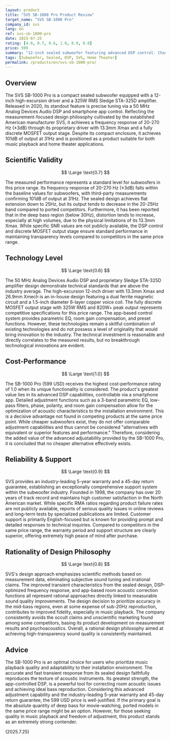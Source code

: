 ```yaml
---
layout: product
title: "SVS SB-1000 Pro Product Review"
target_name: "SVS SB-1000 Pro"
company_id: svs
lang: en
ref: svs-sb-1000-pro
date: 2025-07-25
rating: [4.0, 0.7, 0.6, 1.0, 0.9, 0.8]
price: 599
summary: "12-inch sealed subwoofer featuring advanced DSP control. Characterized by high adjustability via its proprietary app and industry-leading support."
tags: [Subwoofer, Sealed, DSP, SVS, Home Theater]
permalink: /products/en/svs-sb-1000-pro/
---
```


## Overview

The SVS SB-1000 Pro is a compact sealed subwoofer equipped with a 12-inch high-excursion driver and a 325W RMS Sledge STA-325D amplifier. Released in 2020, its standout feature is precise tuning via a 50 MHz Analog Devices Audio DSP and smartphone app control. Reflecting the measurement-focused design philosophy cultivated by the established American manufacturer SVS, it achieves a frequency response of 20-270 Hz (±3dB) through its proprietary driver with 13.3mm Xmax and a fully discrete MOSFET output stage. Despite its compact enclosure, it achieves 101dB of output at 31Hz and is positioned as a product suitable for both music playback and home theater applications.

## Scientific Validity

$$ \Large \text{0.7} $$

The measured performance represents a standard level for subwoofers in this price range. Its frequency response of 20-270 Hz (±3dB) falls within the baseline values for subwoofers, with third-party measurements confirming 101dB of output at 31Hz. The sealed design achieves flat extension down to 25Hz, but its output tends to decrease in the 20-25Hz band compared to ported competitors. Furthermore, it has been reported that in the deep bass region (below 30Hz), distortion tends to increase, especially at high volumes, due to the physical limitations of its 13.3mm Xmax. While specific SNR values are not publicly available, the DSP control and discrete MOSFET output stage ensure standard performance in maintaining transparency levels compared to competitors in the same price range.

## Technology Level

$$ \Large \text{0.6} $$

The 50 MHz Analog Devices Audio DSP and proprietary Sledge STA-325D amplifier design demonstrate technical standards that are above the industry average. The high-excursion 12-inch driver with 13.3mm Xmax and 26.9mm Xmech is an in-house design featuring a dual ferrite magnetic circuit and a 1.5-inch diameter 6-layer copper voice coil. The fully discrete MOSFET output stage with 325W RMS and 820W+ peak output represents competitive specifications for this price range. The app-based control system provides parametric EQ, room gain compensation, and preset functions. However, these technologies remain a skillful combination of existing technologies and do not possess a level of originality that would bring innovation to the industry. The technical investment is reasonable and directly correlates to the measured results, but no breakthrough technological innovations are evident.

## Cost-Performance

$$ \Large \text{1.0} $$

The SB-1000 Pro (599 USD) receives the highest cost-performance rating of 1.0 when its unique functionality is considered. The product's greatest value lies in its advanced DSP capabilities, controllable via a smartphone app. Detailed adjustment functions such as a 3-band parametric EQ, low-pass filters, phase, polarity, and room gain compensation allow for the optimization of acoustic characteristics to the installation environment. This is a decisive advantage not found in competing products at the same price point. While cheaper subwoofers exist, they do not offer comparable adjustment capabilities and thus cannot be considered "alternatives with equivalent or superior features and performance." Therefore, considering the added value of the advanced adjustability provided by the SB-1000 Pro, it is concluded that no cheaper alternative effectively exists.

## Reliability & Support

$$ \Large \text{0.9} $$

SVS provides an industry-leading 5-year warranty and a 45-day return guarantee, establishing an exceptionally comprehensive support system within the subwoofer industry. Founded in 1998, the company has over 20 years of track record and maintains high customer satisfaction in the North American market. While specific RMA ratios regarding product failure rates are not publicly available, reports of serious quality issues in online reviews and long-term tests by specialized publications are limited. Customer support is primarily English-focused but is known for providing prompt and detailed responses to technical inquiries. Compared to competitors in the same price range, the warranty period and support structure are clearly superior, offering extremely high peace of mind after purchase.

## Rationality of Design Philosophy

$$ \Large \text{0.8} $$

SVS's design approach emphasizes scientific methods based on measurement data, eliminating subjective sound tuning and irrational claims. The improved transient characteristics from the sealed design, DSP-optimized frequency response, and app-based room acoustic correction functions all represent rational approaches directly linked to measurable sound quality improvements. The design decision to prioritize accuracy in the mid-bass regions, even at some expense of sub-20Hz reproduction, contributes to improved fidelity, especially in music playback. The company consistently avoids the occult claims and unscientific marketing found among some competitors, basing its product development on measurement results and psychoacoustics. Overall, a rational design philosophy aimed at achieving high-transparency sound quality is consistently maintained.

## Advice

The SB-1000 Pro is an optimal choice for users who prioritize music playback quality and adaptability to their installation environment. The accurate and fast transient response from its sealed design faithfully reproduces the texture of acoustic instruments. Its greatest strength, the app-controlled DSP, is a powerful tool for correcting room acoustic issues and achieving ideal bass reproduction. Considering this advanced adjustment capability and the industry-leading 5-year warranty and 45-day return guarantee, the 599 USD price is well-justified. If the primary goal is the absolute quantity of deep bass for movie-watching, ported models in the same price range might be an option. However, for those seeking quality in music playback and freedom of adjustment, this product stands as an extremely strong contender.

(2025.7.25)
